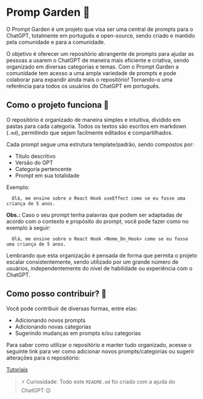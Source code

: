 # Promp Garden 🏡

O Prompt Garden é um projeto que visa ser uma central de prompts para o ChatGPT, totalmente em português e open-source, sendo criado e mantido pela comunidade e para a comunidade.

O objetivo é oferecer um repositório abrangente de prompts para ajudar as pessoas a usarem o ChatGPT de maneira mais eficiente e criativa, sendo organizado em diversas categorias e temas. Com o Prompt Garden a comunidade tem acesso a uma ampla variedade de prompts e pode colaborar para expandir ainda mais o repositório! Tornando-o uma referência para todos os usuários do ChatGPT em português.

## Como o projeto funciona 🤔

O repositório é organizado de maneira simples e intuitiva, dividido em pastas para cada categoria. Todos os textos são escritos em markdown (`.md`), permitindo que sejam facilmente editados e compartilhados.

Cada prompt segue uma estrutura template/padrão, sendo compostos por:

- Título descritivo
- Versão do GPT
- Categoria pertencente
- Prompt em sua totalidade

Exemplo:

```
  Olá, me ensine sobre o React Hook useEffect como se eu fosse uma criança de 5 anos.
```

**Obs.:** Caso o seu prompt tenha palavras que podem ser adaptadas de acordo com o contexto e propósito do prompt, você pode fazer como no exemplo à seguir:

```
  Olá, me ensine sobre o React Hook <Nome_Do_Hook> como se eu fosse uma criança de 5 anos.
```

Lembrando que esta organização é pensada de forma que permita o projeto escalar consistentemente, sendo utilizado por um grande número de usuários, independentemente do nível de habilidade ou experiência com o ChatGPT.

## Como posso contribuir? 🤝

Você pode contribuir de diversas formas, entre elas:

- Adicionando novos prompts
- Adicionando novas categorias
- Sugerindo mudanças em prompts e/ou categorias

Para saber como utilizar o repositório e manter tudo organizado, acesse o seguinte link para ver como adicionar novos prompts/categorias ou sugerir alterações para o repositório:

[Tutoriais](https://github.com/H3rmel/prompt-garden/tree/main/tutoriais)

> ⚡ Curiosidade: Todo este `README.md` foi criado com a ajuda do ChatGPT 😉